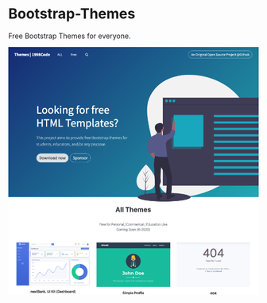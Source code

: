 # Bootstrap-Themes
Free Bootstrap Themes for everyone.

![Preview](https://raw.githubusercontent.com/1998code/Bootstrap-Themes/master/Cover.png)
